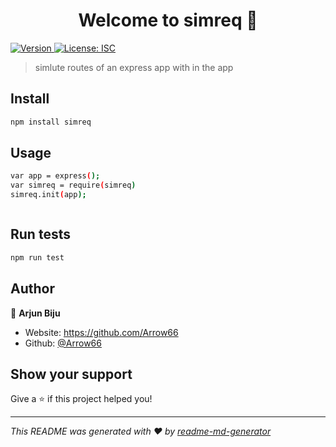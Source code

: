 <h1 align="center">Welcome to simreq 👋</h1>
<p>
  <a href="https://www.npmjs.com/package/simreq" target="_blank">
    <img alt="Version" src="https://img.shields.io/npm/v/simreq.svg">
  </a>
  <a href="#" target="_blank">
    <img alt="License: ISC" src="https://img.shields.io/badge/License-ISC-yellow.svg" />
  </a>
</p>

> simlute routes of an express app with in the app 

## Install

```sh
npm install simreq
```

## Usage

```sh
var app = express();
var simreq = require(simreq) 
simreq.init(app);



```

## Run tests

```sh
npm run test
```

## Author

👤 **Arjun Biju**

* Website: https://github.com/Arrow66
* Github: [@Arrow66](https://github.com/Arrow66)

## Show your support

Give a ⭐️ if this project helped you!

***
_This README was generated with ❤️ by [readme-md-generator](https://github.com/kefranabg/readme-md-generator)_